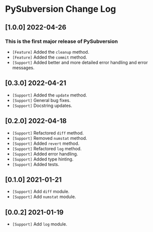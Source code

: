 # PySubversion Change Log

## [1.0.0] 2022-04-26

### This is the first major release of PySubversion

- `[Feature]` Added the `cleanup` method.
- `[Feature]` Added the `commit` method.
- `[Support]` Added better and more detailed error handling and error messages.

## [0.3.0] 2022-04-21

- `[Support]` Added the `update` method.
- `[Support]` General bug fixes.
- `[Support]` Docstring updates.

## [0.2.0] 2022-04-18

- `[Support]` Refactored `diff` method.
- `[Support]` Removed `numstat` method.
- `[Support]` Added `revert` method.
- `[Support]` Refactored `log` method.
- `[Support]` Added error handling.
- `[Support]` Added type hinting.
- `[Support]` Added tests.

## [0.1.0] 2021-01-21

- `[Support]` Add `diff` module.
- `[Support]` Add `numstat` module.

## [0.0.2] 2021-01-19

- `[Support]` Add `log` module.
